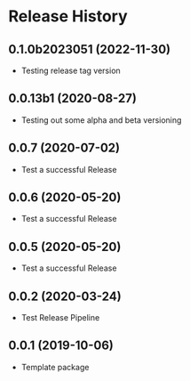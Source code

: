 # Release History

## 0.1.0b2023051 (2022-11-30)
- Testing release tag version

## 0.0.13b1 (2020-08-27)
- Testing out some alpha and beta versioning

## 0.0.7 (2020-07-02)
- Test a successful Release

## 0.0.6 (2020-05-20)
- Test a successful Release

## 0.0.5 (2020-05-20)
- Test a successful Release

## 0.0.2 (2020-03-24)
- Test Release Pipeline

## 0.0.1 (2019-10-06)
  - Template package
